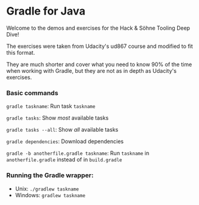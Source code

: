# Gradle for Java

Welcome to the demos and exercises for the Hack & Söhne Tooling Deep Dive!

The exercises were taken from Udacity's ud867 course and modified to fit this format. 

They are much shorter and cover what you need to know 90% of the time when working with Gradle, but they are not as in depth as Udacity's exercises.

### Basic commands

```gradle taskname```: Run task ```taskname```

```gradle tasks```: Show *most* available tasks

```gradle tasks --all```: Show *all* available tasks

```gradle dependencies```: Download dependencies

```gradle -b anotherfile.gradle taskname```: Run ```taskname``` in ```anotherfile.gradle``` instead of in ```build.gradle```


### Running the Gradle wrapper:

* Unix: ```./gradlew taskname```
* Windows: ```gradlew taskname```
